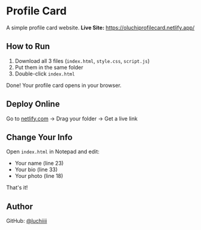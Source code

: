 # Profile Card

A simple profile card website.
**Live Site:** https://oluchiprofilecard.netlify.app/

## How to Run

1. Download all 3 files (`index.html`, `style.css`, `script.js`)
2. Put them in the same folder
3. Double-click `index.html`

Done! Your profile card opens in your browser.

## Deploy Online

Go to [netlify.com](https://netlify.com) → Drag your folder → Get a live link

## Change Your Info

Open `index.html` in Notepad and edit:

- Your name (line 23)
- Your bio (line 33)
- Your photo (line 18)

That's it!

## Author

GitHub: [@luchiiii](https://github.com/luchiiii)
